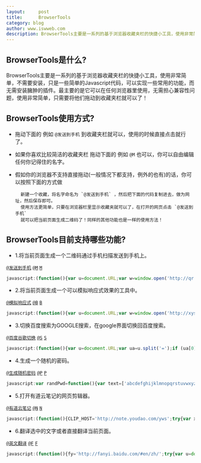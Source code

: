 ```yaml
---
layout:     post
title:      BrowserTools
category: blog
author: www.iswweb.com
description: BrowserTools主要是一系列的基于浏览器收藏夹栏的快捷小工具，使用非常简单，不需要安装。
---
```



## BrowserTools是什么?
BrowserTools主要是一系列的基于浏览器收藏夹栏的快捷小工具，使用非常简单，不需要安装，只是一些简单的Javascript代码，可以实现一些常用的功能，而无需安装臃肿的插件。最主要的是它可以在任何浏览器里使用，无需担心兼容性问题，使用非常简单，只需要将他们拖动到收藏夹栏就可以了！

## BrowserTools使用方式?

* 拖动下面的 例如 `@发送到手机` 到收藏夹栏就可以，使用的时候直接点击就行了。
* 如果你喜欢比较简洁的收藏夹栏 拖动下面的 例如 `@M` 也可以，你可以自由编辑任何你记得住的名字。
* 假如你的浏览器不支持直接拖动\(一般情况下都支持，例外的也有\)的话，你可以按照下面的方式做

		新建一个收藏，将名字命名为 `@发送到手机` ，然后把下面的代码复制进去，做为网址，然后保存即可。
		使用方法更简单，只要在浏览器栏里显示收藏夹就可以了，在打开的网页点击 `@发送到手机`
		就可以把当前页面生成二维码了！同样的其他功能也是一样的使用方法！

## BrowserTools目前支持哪些功能?

* 1.将当前页面生成一个二维码通过手机扫描发送到手机上。

<a href="javascript:(function(){var u=document.URL;var w=window.open('http://qr.liantu.com/api.php?text='+encodeURIComponent(u),'_blank');w.focus();})();">`@发送到手机`</a>
<a href="javascript:(function(){var u=document.URL;var w=window.open('http://qr.liantu.com/api.php?text='+encodeURIComponent(u),'_blank');w.focus();})();">`@M`</a>
<a href="javascript:(function(){var u=document.URL;var w=window.open('http://qr.liantu.com/api.php?text='+encodeURIComponent(u),'_blank');w.focus();})();">`M`</a>

```javascript
javascript:(function(){var u=document.URL;var w=window.open('http://qr.liantu.com/api.php?text='+encodeURIComponent(u),'_blank');w.focus();})();
```

* 2.将当前页面生成一个可以模拟响应式效果的工具中。

<a href="javascript:(function(){var u=document.URL;var w=window.open('http://xys.iswweb.com/?url='+encodeURIComponent(u),'_blank');w.focus();})();">`@模拟响应式`</a>
<a href="javascript:(function(){var u=document.URL;var w=window.open('http://xys.iswweb.com/?url='+encodeURIComponent(u),'_blank');w.focus();})();">`@B`</a>
<a href="javascript:(function(){var u=document.URL;var w=window.open('http://xys.iswweb.com/?url='+encodeURIComponent(u),'_blank');w.focus();})();">`B`</a>

```javascript
javascript:(function(){var u=document.URL;var w=window.open('http://xys.iswweb.com/?url='+encodeURIComponent(u),'_blank');w.focus();})();
```


* 3.切换百度搜索为GOOGLE搜索，在google界面切换回百度搜索。

<a href="javascript:(function(){var u=document.URL;var ua=u.split('=');if (ua[0].indexOf('baidu')>0){var ub=u.split('wd=');var uc=ub[1].split('&');var nu='http://letsgg.tk/search?hl=zh-CN&q='+uc[0];}else{var ub=ua[2].split('&');nu='https://www.baidu.com/s?wd='+ub[0];}location=nu;})();">`@百度谷歌切换`</a>
<a href="javascript:(function(){var u=document.URL;var ua=u.split('=');if (ua[0].indexOf('baidu')>0){var ub=u.split('wd=');var uc=ub[1].split('&');var nu='http://letsgg.tk/search?hl=zh-CN&q='+uc[0];}else{var ub=ua[2].split('&');nu='https://www.baidu.com/s?wd='+ub[0];}location=nu;})();">`@S`</a>
<a href="javascript:(function(){var u=document.URL;var ua=u.split('=');if (ua[0].indexOf('baidu')>0){var ub=u.split('wd=');var uc=ub[1].split('&');var nu='http://letsgg.tk/search?hl=zh-CN&q='+uc[0];}else{var ub=ua[2].split('&');nu='https://www.baidu.com/s?wd='+ub[0];}location=nu;})();">`S`</a>

```javascript
javascript:(function(){var u=document.URL;var ua=u.split('=');if (ua[0].indexOf('baidu')>0){var ub=u.split('wd=');var uc=ub[1].split('&');var nu='https://letsgg.tk/search?hl=zh-CN&q='+uc[0];}else{var ub=ua[2].split('&');nu='https://www.baidu.com/s?wd='+ub[0];}location=nu;})();
```

* 4.生成一个随机的密码。

<a href="javascript:var randPwd=function(){var text=['abcdefghijklmnopqrstuvwxyz','ABCDEFGHIJKLMNOPQRSTUVWXYZ','1234567890'];var rand=function(min,max){return Math.floor(Math.max(min,Math.random()*(max+1)))};var len=rand(10,12);var pw='';for(i=0;i<len;++i){var strpos=rand(0,2);pw+=text[strpos].charAt(rand(0,text[strpos].length))}return pw};var pwd=randPwd();if(window.clipboardData){window.clipboardData.setData('Text',pwd);};var p=prompt('请复制密码',pwd);if(p){alert(p);};">`@生成随机密码`</a>
<a href="javascript:var randPwd=function(){var text=['abcdefghijklmnopqrstuvwxyz','ABCDEFGHIJKLMNOPQRSTUVWXYZ','1234567890'];var rand=function(min,max){return Math.floor(Math.max(min,Math.random()*(max+1)))};var len=rand(10,12);var pw='';for(i=0;i<len;++i){var strpos=rand(0,2);pw+=text[strpos].charAt(rand(0,text[strpos].length))}return pw};var pwd=randPwd();if(window.clipboardData){window.clipboardData.setData('Text',pwd);};var p=prompt('请复制密码',pwd);if(p){alert(p);};">`@P`</a>
<a href="javascript:var randPwd=function(){var text=['abcdefghijklmnopqrstuvwxyz','ABCDEFGHIJKLMNOPQRSTUVWXYZ','1234567890'];var rand=function(min,max){return Math.floor(Math.max(min,Math.random()*(max+1)))};var len=rand(10,12);var pw='';for(i=0;i<len;++i){var strpos=rand(0,2);pw+=text[strpos].charAt(rand(0,text[strpos].length))}return pw};var pwd=randPwd();if(window.clipboardData){window.clipboardData.setData('Text',pwd);};var p=prompt('请复制密码',pwd);if(p){alert(p);};">`P`</a>

```javascript
javascript:var randPwd=function(){var text=['abcdefghijklmnopqrstuvwxyz','ABCDEFGHIJKLMNOPQRSTUVWXYZ','1234567890'];var rand=function(min,max){return Math.floor(Math.max(min,Math.random()*(max+1)))};var len=rand(10,12);var pw='';for(i=0;i<len;++i){var strpos=rand(0,2);pw+=text[strpos].charAt(rand(0,text[strpos].length))}return pw};var pwd=randPwd();if(window.clipboardData){window.clipboardData.setData('Text',pwd);};var p=prompt('请复制密码',pwd);if(p){alert(p);};
```

* 5.打开有道云笔记的网页剪辑器。

<a href="javascript:(function(){CLIP_HOST='http://note.youdao.com/yws';try{var x=document.createElement('SCRIPT');x.type='text/javascript';x.src=CLIP_HOST+'/YNoteClipper.js?'+(new Date().getTime()/100000);x.charset='utf-8';document.getElementsByTagName('head')[0].appendChild(x);}catch(e){alert(e);}})();">`@有道云笔记`</a>
<a href="javascript:(function(){CLIP_HOST='http://note.youdao.com/yws';try{var x=document.createElement('SCRIPT');x.type='text/javascript';x.src=CLIP_HOST+'/YNoteClipper.js?'+(new Date().getTime()/100000);x.charset='utf-8';document.getElementsByTagName('head')[0].appendChild(x);}catch(e){alert(e);}})();">`@N`</a>
<a href="javascript:(function(){CLIP_HOST='http://note.youdao.com/yws';try{var x=document.createElement('SCRIPT');x.type='text/javascript';x.src=CLIP_HOST+'/YNoteClipper.js?'+(new Date().getTime()/100000);x.charset='utf-8';document.getElementsByTagName('head')[0].appendChild(x);}catch(e){alert(e);}})();">`N`</a>

```javascript
javascript:(function(){CLIP_HOST='http://note.youdao.com/yws';try{var x=document.createElement('SCRIPT');x.type='text/javascript';x.src=CLIP_HOST+'/YNoteClipper.js?'+(new Date().getTime()/100000);x.charset='utf-8';document.getElementsByTagName('head')[0].appendChild(x);}catch(e){alert(e);}})();
```
* 6.翻译选中的文字或者直接翻译当前页面。

<a href="javascript:(function(){fy='http://fanyi.baidu.com/#en/zh/';try{var u=document.URL;var t= window.getSelection();if (t.toString().length>1){wd=t;}else{wd=u;};var w=window.open(fy+encodeURIComponent(wd),'_blank');w.focus();}catch(e){alert(e);}})();">`@英文翻译`</a>
<a href="javascript:(function(){fy='http://fanyi.baidu.com/#en/zh/';try{var u=document.URL;var t= window.getSelection();if (t.toString().length>1){wd=t;}else{wd=u;};var w=window.open(fy+encodeURIComponent(wd),'_blank');w.focus();}catch(e){alert(e);}})();">`@F`</a>
<a href="javascript:(function(){fy='http://fanyi.baidu.com/#en/zh/';try{var u=document.URL;var t= window.getSelection();if (t.toString().length>1){wd=t;}else{wd=u;};var w=window.open(fy+encodeURIComponent(wd),'_blank');w.focus();}catch(e){alert(e);}})();">`F`</a>

```javascript
javascript:(function(){fy='http://fanyi.baidu.com/#en/zh/';try{var u=document.URL;var t= window.getSelection();if (t.toString().length>1){wd=t;}else{wd=u;};var w=window.open(fy+encodeURIComponent(wd),'_blank');w.focus();}catch(e){alert(e);}})();
```